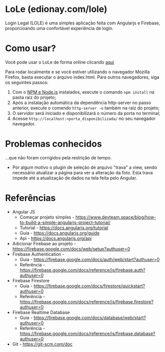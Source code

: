# LoLe (edionay.com/lole)
Login Legal (LOLE) é uma simples aplicação feita com Angularjs e Firebase, proporcioando uma confortável experiência de login.

# Como usar?
Você pode usar o LoLe de forma online clicando [aqui](edionay.com/lole)

Para rodar localmente e se você estiver utilizando o navegador Mozilla Firefox, basta executar o arquivo index.html.
Para outros navegadores, siga os seguintes passos:

1. Com o [NPM e Node.js](https://nodejs.org/) instalados, execute o comando `npm install` na pasta raiz do projeto;
2. Após a instalação automática da dependência http-server no passo anterior, execute o comendo `http-server -o` também na raiz do projeto;
3. O servidor será iniciado e disponibilizará o número da porta no terminal;
4. Acesse `http://localhost:<porta_disponibilizada/` no seu navegador navegador.

# Problemas conhecidos
...que não foram corrigidos pela restrição de tempo.
* Por algum motivo o plugin de seleção de arquivo "trava" a view, sendo necessário atualizar a página para ver a alteração da foto. Esta trava impede até a atualização de dados na tela feita pelo Angular.

# Referências

* Angular JS 
   * Começar projeto simples - https://www.devteam.space/blog/how-to-build-a-simple-angularjs-project-tutorial/
   * Tutorial - https://docs.angularjs.org/tutorial
   * Guia - https://docs.angularjs.org/guide
   * Api - https://docs.angularjs.org/api
* Adicionar Firebase ao projeto - https://firebase.google.com/docs/web/setup?authuser=0
* Firebase Authentication - 
   * Guia - https://firebase.google.com/docs/auth/web/start?authuser=0
   * Referência - https://firebase.google.com/docs/reference/js/firebase.auth?authuser=0
* Firebase Firestore
   * Guia - https://firebase.google.com/docs/firestore/quickstart?authuser=0
   * Referência - https://firebase.google.com/docs/reference/js/firebase.firestore?authuser=0
* Firebase Realtime Database
   * Guia - https://firebase.google.com/docs/database/web/start?authuser=0
   * Referência - https://firebase.google.com/docs/reference/js/firebase.database?authuser=0
* Git - https://git-scm.com/doc

